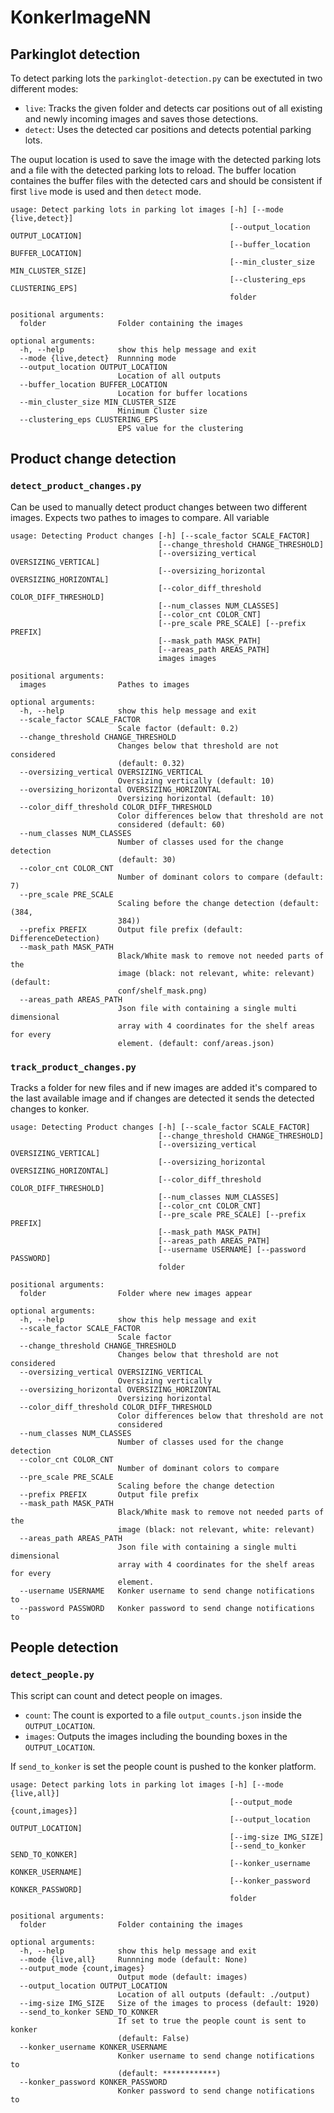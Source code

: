 # KonkerImageNN
## Parkinglot detection
To detect parking lots the `parkinglot-detection.py` can be exectuted in two different modes:
- `live`: Tracks the given folder and detects car positions out of all existing and newly incoming images and saves those detections.
- `detect`: Uses the detected car positions and detects potential parking lots.

The ouput location is used to save the image with the detected parking lots and a file with the detected parking lots to reload.
The buffer location containes the buffer files with the detected cars and should be consistent if first `live` mode is used and then `detect` mode.
```
usage: Detect parking lots in parking lot images [-h] [--mode {live,detect}]
                                                 [--output_location OUTPUT_LOCATION]
                                                 [--buffer_location BUFFER_LOCATION]
                                                 [--min_cluster_size MIN_CLUSTER_SIZE]
                                                 [--clustering_eps CLUSTERING_EPS]
                                                 folder

positional arguments:
  folder                Folder containing the images

optional arguments:
  -h, --help            show this help message and exit
  --mode {live,detect}  Runnning mode
  --output_location OUTPUT_LOCATION
                        Location of all outputs
  --buffer_location BUFFER_LOCATION
                        Location for buffer locations
  --min_cluster_size MIN_CLUSTER_SIZE
                        Minimum Cluster size
  --clustering_eps CLUSTERING_EPS
                        EPS value for the clustering

```

## Product change detection
### `detect_product_changes.py` 
Can be used to manually detect product changes between two different images.
Expects two pathes to images to compare. All variable

```
usage: Detecting Product changes [-h] [--scale_factor SCALE_FACTOR]
                                 [--change_threshold CHANGE_THRESHOLD]
                                 [--oversizing_vertical OVERSIZING_VERTICAL]
                                 [--oversizing_horizontal OVERSIZING_HORIZONTAL]
                                 [--color_diff_threshold COLOR_DIFF_THRESHOLD]
                                 [--num_classes NUM_CLASSES]
                                 [--color_cnt COLOR_CNT]
                                 [--pre_scale PRE_SCALE] [--prefix PREFIX]
                                 [--mask_path MASK_PATH]
                                 [--areas_path AREAS_PATH]
                                 images images

positional arguments:
  images                Pathes to images

optional arguments:
  -h, --help            show this help message and exit
  --scale_factor SCALE_FACTOR
                        Scale factor (default: 0.2)
  --change_threshold CHANGE_THRESHOLD
                        Changes below that threshold are not considered
                        (default: 0.32)
  --oversizing_vertical OVERSIZING_VERTICAL
                        Oversizing vertically (default: 10)
  --oversizing_horizontal OVERSIZING_HORIZONTAL
                        Oversizing horizontal (default: 10)
  --color_diff_threshold COLOR_DIFF_THRESHOLD
                        Color differences below that threshold are not
                        considered (default: 60)
  --num_classes NUM_CLASSES
                        Number of classes used for the change detection
                        (default: 30)
  --color_cnt COLOR_CNT
                        Number of dominant colors to compare (default: 7)
  --pre_scale PRE_SCALE
                        Scaling before the change detection (default: (384,
                        384))
  --prefix PREFIX       Output file prefix (default: DifferenceDetection)
  --mask_path MASK_PATH
                        Black/White mask to remove not needed parts of the
                        image (black: not relevant, white: relevant) (default:
                        conf/shelf_mask.png)
  --areas_path AREAS_PATH
                        Json file with containing a single multi dimensional
                        array with 4 coordinates for the shelf areas for every
                        element. (default: conf/areas.json)
```

### `track_product_changes.py` 

Tracks a folder for new files and if new images are added it's compared to the last available image and if changes are detected it sends the detected changes to konker.
```
usage: Detecting Product changes [-h] [--scale_factor SCALE_FACTOR]
                                 [--change_threshold CHANGE_THRESHOLD]
                                 [--oversizing_vertical OVERSIZING_VERTICAL]
                                 [--oversizing_horizontal OVERSIZING_HORIZONTAL]
                                 [--color_diff_threshold COLOR_DIFF_THRESHOLD]
                                 [--num_classes NUM_CLASSES]
                                 [--color_cnt COLOR_CNT]
                                 [--pre_scale PRE_SCALE] [--prefix PREFIX]
                                 [--mask_path MASK_PATH]
                                 [--areas_path AREAS_PATH]
                                 [--username USERNAME] [--password PASSWORD]
                                 folder

positional arguments:
  folder                Folder where new images appear

optional arguments:
  -h, --help            show this help message and exit
  --scale_factor SCALE_FACTOR
                        Scale factor
  --change_threshold CHANGE_THRESHOLD
                        Changes below that threshold are not considered
  --oversizing_vertical OVERSIZING_VERTICAL
                        Oversizing vertically
  --oversizing_horizontal OVERSIZING_HORIZONTAL
                        Oversizing horizontal
  --color_diff_threshold COLOR_DIFF_THRESHOLD
                        Color differences below that threshold are not
                        considered
  --num_classes NUM_CLASSES
                        Number of classes used for the change detection
  --color_cnt COLOR_CNT
                        Number of dominant colors to compare
  --pre_scale PRE_SCALE
                        Scaling before the change detection
  --prefix PREFIX       Output file prefix
  --mask_path MASK_PATH
                        Black/White mask to remove not needed parts of the
                        image (black: not relevant, white: relevant)
  --areas_path AREAS_PATH
                        Json file with containing a single multi dimensional
                        array with 4 coordinates for the shelf areas for every
                        element.
  --username USERNAME   Konker username to send change notifications to
  --password PASSWORD   Konker password to send change notifications to
```
## People detection
### `detect_people.py`
This script can count and detect people on images.
- `count`: The count is exported to a file `output_counts.json` inside the `OUTPUT_LOCATION`.
- `images`: Outputs the images including the bounding boxes in the `OUTPUT_LOCATION`.

If `send_to_konker` is set the people count is pushed to the konker platform.
```
usage: Detect parking lots in parking lot images [-h] [--mode {live,all}]
                                                 [--output_mode {count,images}]
                                                 [--output_location OUTPUT_LOCATION]
                                                 [--img-size IMG_SIZE]
                                                 [--send_to_konker SEND_TO_KONKER]
                                                 [--konker_username KONKER_USERNAME]
                                                 [--konker_password KONKER_PASSWORD]
                                                 folder

positional arguments:
  folder                Folder containing the images

optional arguments:
  -h, --help            show this help message and exit
  --mode {live,all}     Runnning mode (default: None)
  --output_mode {count,images}
                        Output mode (default: images)
  --output_location OUTPUT_LOCATION
                        Location of all outputs (default: ./output)
  --img-size IMG_SIZE   Size of the images to process (default: 1920)
  --send_to_konker SEND_TO_KONKER
                        If set to true the people count is sent to konker
                        (default: False)
  --konker_username KONKER_USERNAME
                        Konker username to send change notifications to
                        (default: ************)
  --konker_password KONKER_PASSWORD
                        Konker password to send change notifications to
```
